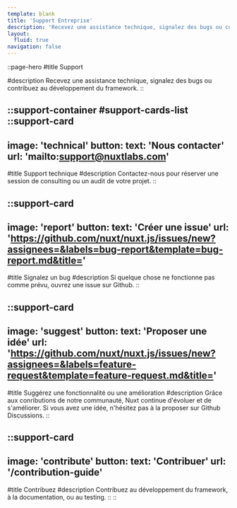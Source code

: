 ```yaml
---
template: blank
title: 'Support Entreprise'
description: 'Recevez une assistance technique, signalez des bugs ou contribuez au développement du framework.'
layout:
  fluid: true
navigation: false
---
```

::page-hero
#title
Support

#description
Recevez une assistance technique, signalez des bugs ou contribuez au développement du framework.
::

::support-container
#support-cards-list
  ::support-card
  ---
  image: 'technical'
  button:
    text: 'Nous contacter'
    url: 'mailto:support@nuxtlabs.com'
  ---
  #title
  Support technique
  #description
  Contactez-nous pour réserver une session de consulting ou un audit de votre projet.
  ::

  ::support-card
  ---
  image: 'report'
  button:
    text: 'Créer une issue'
    url: 'https://github.com/nuxt/nuxt.js/issues/new?assignees=&labels=bug-report&template=bug-report.md&title='
  ---
  #title
  Signalez un bug
  #description
  Si quelque chose ne fonctionne pas comme prévu, ouvrez une issue sur Github.
  ::

  ::support-card
  ---
  image: 'suggest'
  button:
    text: 'Proposer une idée'
    url: 'https://github.com/nuxt/nuxt.js/issues/new?assignees=&labels=feature-request&template=feature-request.md&title='
  ---
  #title
  Suggérez une fonctionnalité ou une amélioration
  #description
  Grâce aux conributions de notre communauté, Nuxt continue d'évoluer et de s'améliorer. Si vous avez une idée, n'hésitez pas à la proposer sur Github Discussions.
  ::

  ::support-card
  ---
  image: 'contribute'
  button:
    text: 'Contribuer'
    url: '/contribution-guide'
  ---
  #title
  Contribuez
  #description
  Contribuez au développement du framework, à la documentation, ou au testing.
  ::
::
